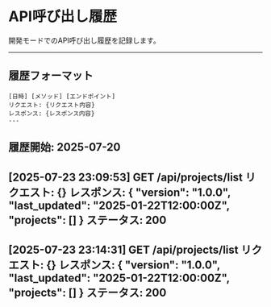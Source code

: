 # API呼び出し履歴

開発モードでのAPI呼び出し履歴を記録します。

---

## 履歴フォーマット
```
[日時] [メソッド] [エンドポイント]
リクエスト: {リクエスト内容}
レスポンス: {レスポンス内容}
---
```

## 履歴開始: 2025-07-20

[2025-07-23 23:09:53] GET /api/projects/list
リクエスト: {}
レスポンス: {
  "version": "1.0.0",
  "last_updated": "2025-01-22T12:00:00Z",
  "projects": []
}
ステータス: 200
---

[2025-07-23 23:14:31] GET /api/projects/list
リクエスト: {}
レスポンス: {
  "version": "1.0.0",
  "last_updated": "2025-01-22T12:00:00Z",
  "projects": []
}
ステータス: 200
---
